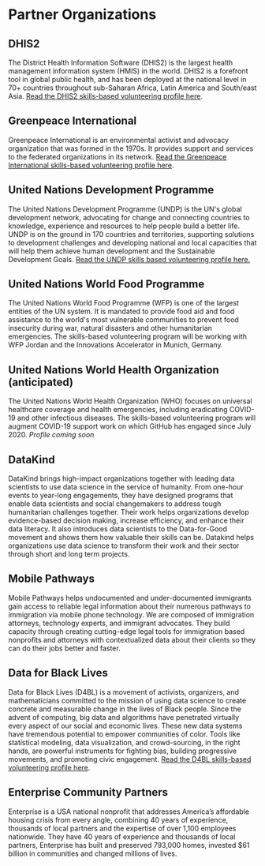# Partner Organizations

## DHIS2
The District Health Information Software (DHIS2) is the largest health management information system (HMIS) in the world. DHIS2 is a forefront tool in global public health, and has been deployed at the national level in 70+ countries throughout sub-Saharan Africa, Latin America and South/east Asia. [Read the DHIS2 skills-based volunteering profile here](https://github.com/github/SI-skills-based-volunteering/blob/main/Partner%20Organizations/DHIS2.md).

## Greenpeace International
Greenpeace International is an environmental activist and advocacy organization that was formed in the 1970s. It provides support and services to the federated organizations in its network. [Read the Greenpeace International skills-based volunteering profile here](https://github.com/github/SI-skills-based-volunteering/blob/main/Partner%20Organizations/Greenpeace.md).

## United Nations Development Programme
The United Nations Development Programme (UNDP) is the UN's global development network, advocating for change and connecting countries to knowledge, experience and resources to help people build a better life. UNDP is on the ground in 170 countries and territories, supporting solutions to development challenges and developing national and local capacities that will help them achieve human development and the Sustainable Development Goals. [Read the UNDP skills based volunteering profile here.](https://github.com/github/SI-skills-based-volunteering/blob/main/Partner%20Organizations/UNDP.md)

## United Nations World Food Programme
The United Nations World Food Programme (WFP) is one of the largest entities of the UN system. It is mandated to provide food aid and food assistance to the world's most vulnerable communities to prevent food insecurity during war, natural disasters and other humanitarian emergencies. The skills-based volunteering program will be working with WFP Jordan and the Innovations Accelerator in Munich, Germany.

## United Nations World Health Organization (anticipated)
The United Nations World Health Organization (WHO) focuses on universal healthcare coverage and health emergencies, including eradicating COVID-19 and other infectious diseases. The skills-based volunteering program will augment COVID-19 support work on which GitHub has engaged since July 2020. _Profile coming soon_

## DataKind
DataKind brings high-impact organizations together with leading data scientists to use data science in the service of humanity. From one-hour events to year-long engagements, they have designed programs that enable data scientists and social changemakers to address tough humanitarian challenges together. Their work helps organizations develop evidence-based decision making, increase efficiency, and enhance their data literacy. It also introduces data scientists to the Data-for-Good movement and shows them how valuable their skills can be. Datakind helps organizations use data science to transform their work and their sector through short and long term projects.

## Mobile Pathways
Mobile Pathways helps undocumented and under-documented immigrants gain access to reliable legal information about their numerous pathways to immigration via mobile phone technology. We are composed of immigration attorneys, technology experts, and immigrant advocates. They build capacity through creating cutting-edge legal tools for immigration based nonprofits and attorneys with contextualized data about their clients so they can do their jobs better and faster.

## Data for Black Lives
Data for Black Lives (D4BL) is a movement of activists, organizers, and mathematicians committed to the mission of using data science to create concrete and measurable change in the lives of Black people. Since the advent of computing, big data and algorithms have penetrated virtually every aspect of our social and economic lives. These new data systems have tremendous potential to empower communities of color. Tools like statistical modeling, data visualization, and crowd-sourcing, in the right hands, are powerful instruments for fighting bias, building progressive movements, and promoting civic engagement. [Read the D4BL skills-based volunteering profile here](https://github.com/github/SI-skills-based-volunteering/blob/main/Partner%20Organizations/Data%20for%20Black%20Lives.md).


## Enterprise Community Partners
Enterprise is a USA national nonprofit that addresses America’s affordable housing crisis from every angle, combining 40 years of experience, thousands of local partners and the expertise of over 1,100 employees nationwide. They have 40 years of experience and thousands of local partners, Enterprise has built and preserved 793,000 homes, invested $61 billion in communities and changed millions of lives.

